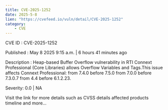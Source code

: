 ```yaml
---
title: CVE-2025-1252
date: 2025-5-8
lien: "https://cvefeed.io/vuln/detail/CVE-2025-1252"
category:
    - CVE
---
```


CVE ID : CVE-2025-1252

Published :  May 8
2025
9:15 a.m. | 6 hours
41 minutes ago

Description : Heap-based Buffer Overflow vulnerability in RTI Connext Professional (Core Libraries) allows Overflow Variables and Tags.This issue affects Connext Professional: from 7.4.0 before 7.5.0
from 7.0.0 before 7.3.0.7
from 4.4 before 6.1.2.23.

Severity: 0.0 | NA

Visit the link for more details
such as CVSS details
affected products
timeline
and more...
